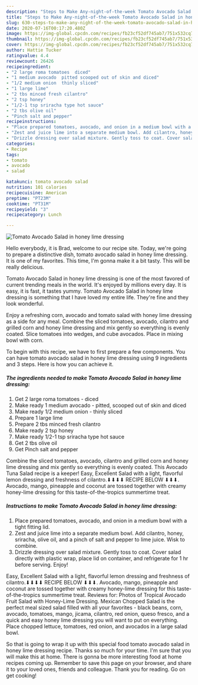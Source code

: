 ```yaml
---
description: "Steps to Make Any-night-of-the-week Tomato Avocado Salad in honey lime dressing"
title: "Steps to Make Any-night-of-the-week Tomato Avocado Salad in honey lime dressing"
slug: 630-steps-to-make-any-night-of-the-week-tomato-avocado-salad-in-honey-lime-dressing
date: 2020-07-16T00:17:20.480Z
image: https://img-global.cpcdn.com/recipes/fb23cf52df745ab7/751x532cq70/tomato-avocado-salad-in-honey-lime-dressing-recipe-main-photo.jpg
thumbnail: https://img-global.cpcdn.com/recipes/fb23cf52df745ab7/751x532cq70/tomato-avocado-salad-in-honey-lime-dressing-recipe-main-photo.jpg
cover: https://img-global.cpcdn.com/recipes/fb23cf52df745ab7/751x532cq70/tomato-avocado-salad-in-honey-lime-dressing-recipe-main-photo.jpg
author: Hattie Tucker
ratingvalue: 4.4
reviewcount: 26426
recipeingredient:
- "2 large roma tomatoes  diced"
- "1 medium avocado  pitted scooped out of skin and diced"
- "1/2 medium onion  thinly sliced"
- "1 large lime"
- "2 tbs minced fresh cilantro"
- "2 tsp honey"
- "1/2-1 tsp sriracha type hot sauce"
- "2 tbs olive oil"
- "Pinch salt and pepper"
recipeinstructions:
- "Place prepared tomatoes, avocado, and onion in a medium bowl with a tight fitting lid."
- "Zest and juice lime into a separate medium bowl. Add cilantro, honey, sriracha, olive oil, and a pinch of salt and pepper to lime juice. Wisk to combine."
- "Drizzle dressing over salad mixture. Gently toss to coat. Cover salad directly with plastic wrap, place lid on container, and refrigerate for 1 hr before serving. Enjoy!"
categories:
- Recipe
tags:
- tomato
- avocado
- salad

katakunci: tomato avocado salad 
nutrition: 101 calories
recipecuisine: American
preptime: "PT23M"
cooktime: "PT31M"
recipeyield: "3"
recipecategory: Lunch

---
```



![Tomato Avocado Salad in honey lime dressing](https://img-global.cpcdn.com/recipes/fb23cf52df745ab7/751x532cq70/tomato-avocado-salad-in-honey-lime-dressing-recipe-main-photo.jpg)

Hello everybody, it is Brad, welcome to our recipe site. Today, we're going to prepare a distinctive dish, tomato avocado salad in honey lime dressing. It is one of my favorites. This time, I'm gonna make it a bit tasty. This will be really delicious.

Tomato Avocado Salad in honey lime dressing is one of the most favored of current trending meals in the world. It's enjoyed by millions every day. It is easy, it is fast, it tastes yummy. Tomato Avocado Salad in honey lime dressing is something that I have loved my entire life. They're fine and they look wonderful.

Enjoy a refreshing corn, avocado and tomato salad with honey lime dressing as a side for any meal. Combine the sliced tomatoes, avocado, cilantro and grilled corn and honey lime dressing and mix gently so everything is evenly coated. Slice tomatoes into wedges, and cube avocados. Place in mixing bowl with corn.


To begin with this recipe, we have to first prepare a few components. You can have tomato avocado salad in honey lime dressing using 9 ingredients and 3 steps. Here is how you can achieve it.

<!--inarticleads1-->

##### The ingredients needed to make Tomato Avocado Salad in honey lime dressing:

1. Get 2 large roma tomatoes - diced
1. Make ready 1 medium avocado - pitted, scooped out of skin and diced
1. Make ready 1/2 medium onion - thinly sliced
1. Prepare 1 large lime
1. Prepare 2 tbs minced fresh cilantro
1. Make ready 2 tsp honey
1. Make ready 1/2-1 tsp sriracha type hot sauce
1. Get 2 tbs olive oil
1. Get Pinch salt and pepper


Combine the sliced tomatoes, avocado, cilantro and grilled corn and honey lime dressing and mix gently so everything is evenly coated. This Avocado Tuna Salad recipe is a keeper! Easy, Excellent Salad with a light, flavorful lemon dressing and freshness of cilantro.⬇⬇⬇⬇ RECIPE BELOW ⬇⬇⬇. Avocado, mango, pineapple and coconut are tossed together with creamy honey-lime dressing for this taste-of-the-tropics summertime treat. 

<!--inarticleads2-->

##### Instructions to make Tomato Avocado Salad in honey lime dressing:

1. Place prepared tomatoes, avocado, and onion in a medium bowl with a tight fitting lid.
1. Zest and juice lime into a separate medium bowl. Add cilantro, honey, sriracha, olive oil, and a pinch of salt and pepper to lime juice. Wisk to combine.
1. Drizzle dressing over salad mixture. Gently toss to coat. Cover salad directly with plastic wrap, place lid on container, and refrigerate for 1 hr before serving. Enjoy!


Easy, Excellent Salad with a light, flavorful lemon dressing and freshness of cilantro.⬇⬇⬇⬇ RECIPE BELOW ⬇⬇⬇. Avocado, mango, pineapple and coconut are tossed together with creamy honey-lime dressing for this taste-of-the-tropics summertime treat. Reviews for: Photos of Tropical Avocado Fruit Salad with Honey-Lime Dressing. Mexican Chopped Salad is the perfect meal sized salad filled with all your favorites - black beans, corn, avocado, tomatoes, mango, jicama, cilantro, red onion, queso fresco, and a quick and easy honey lime dressing you will want to put on everything. Place chopped lettuce, tomatoes, red onion, and avocados in a large salad bowl. 

So that is going to wrap it up with this special food tomato avocado salad in honey lime dressing recipe. Thanks so much for your time. I'm sure that you will make this at home. There is gonna be more interesting food at home recipes coming up. Remember to save this page on your browser, and share it to your loved ones, friends and colleague. Thank you for reading. Go on get cooking!
